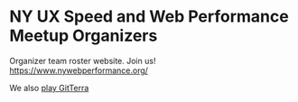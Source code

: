 # NY UX Speed and Web Performance Meetup Organizers
Organizer team roster website. Join us!
https://www.nywebperformance.org/

We also [play GitTerra](https://nywebperf.github.io/nywebperformance.org/)
